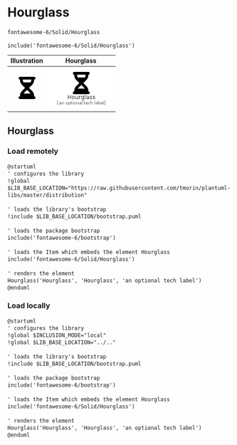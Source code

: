 # Hourglass


```text
fontawesome-6/Solid/Hourglass
```

```text
include('fontawesome-6/Solid/Hourglass')
```



| Illustration | Hourglass |
| :---: | :---: |
| ![illustration for Illustration](../../fontawesome-6/Solid/Hourglass.png) | ![illustration for Hourglass](../../fontawesome-6/Solid/Hourglass.Local.png) |




## Hourglass

### Load remotely
```plantuml
@startuml
' configures the library
!global $LIB_BASE_LOCATION="https://raw.githubusercontent.com/tmorin/plantuml-libs/master/distribution"

' loads the library's bootstrap
!include $LIB_BASE_LOCATION/bootstrap.puml

' loads the package bootstrap
include('fontawesome-6/bootstrap')

' loads the Item which embeds the element Hourglass
include('fontawesome-6/Solid/Hourglass')

' renders the element
Hourglass('Hourglass', 'Hourglass', 'an optional tech label')
@enduml
```

### Load locally
```plantuml
@startuml
' configures the library
!global $INCLUSION_MODE="local"
!global $LIB_BASE_LOCATION="../.."

' loads the library's bootstrap
!include $LIB_BASE_LOCATION/bootstrap.puml

' loads the package bootstrap
include('fontawesome-6/bootstrap')

' loads the Item which embeds the element Hourglass
include('fontawesome-6/Solid/Hourglass')

' renders the element
Hourglass('Hourglass', 'Hourglass', 'an optional tech label')
@enduml
```

